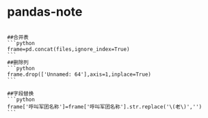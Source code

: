 # pandas-note
~~~

##合并表
```python
frame=pd.concat(files,ignore_index=True)
```
##删除列
```python
frame.drop(['Unnamed: 64'],axis=1,inplace=True)
```

##字段替换
```python
frame['呼叫军团名称']=frame['呼叫军团名称'].str.replace('\(老\)','')
```
